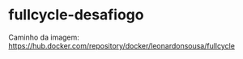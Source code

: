 # fullcycle-desafiogo
Caminho da imagem: https://hub.docker.com/repository/docker/leonardonsousa/fullcycle